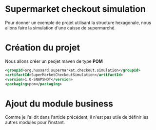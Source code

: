 # Supermarket checkout simulation
Pour donner un exemple de projet utilisant la structure hexagonale, nous allons faire la simulation d'une caisse de supermarché.

# Création du projet
Nous allons créer un peojet maven de type **POM**
```xml
<groupId>org.hussard.supermarket.checkout.simulation</groupId>
<artifactId>SuperMarketCheckoutSimulation</artifactId>
<version>1.0-SNAPSHOT</version>
<packaging>pom</packaging>
```
# Ajout du module business
Comme je l'ai dit dans l'article précédent, il n'est pas utile de définir les autres modules pour l'instant.
